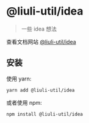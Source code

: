 # @liuli-util/idea

> 一些 idea 想法

查看文档网站 [@liuli-util/idea](https://liuli-utils.rxliuli.com/@liuli-util/idea)

## 安装

使用 yarn:

```sh
yarn add @liuli-util/idea
```

或者使用 npm:

```sh
npm install @liuli-util/idea
```
